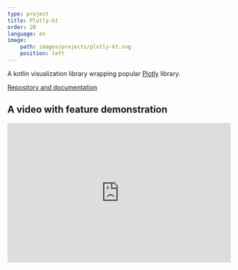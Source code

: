 ```yaml
---
type: project
title: Plotly-kt
order: 20
language: en
image:
    path: images/projects/plotly-kt.svg
    position: left
---
```


A kotlin visualization library wrapping popular [Plotly](https://plotly.com/javascript/) library.

[Repository and documentation](https://github.com/mipt-npm/plotly.kt)

## A video with feature demonstration

<iframe width="100%" height="315" src="https://www.youtube.com/embed/-E2WOz0D1-c" title="YouTube video player" frameborder="0" allow="accelerometer; autoplay; clipboard-write; encrypted-media; gyroscope; picture-in-picture" allowfullscreen></iframe>